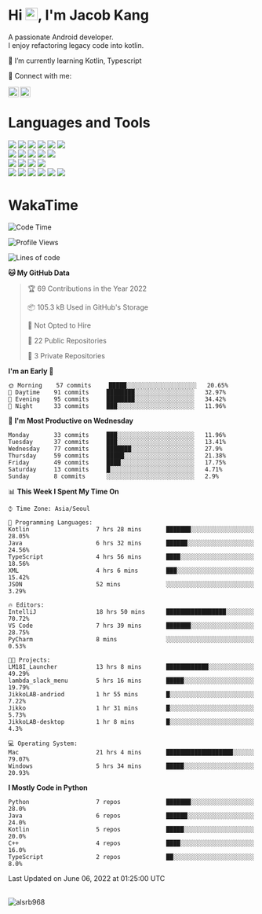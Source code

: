 # Hi <img src="https://media.giphy.com/media/hvRJCLFzcasrR4ia7z/giphy.gif" width="25px">, I'm Jacob Kang
A passionate Android developer.
</br>
I enjoy refactoring legacy code into kotlin.

🌱 I’m currently learning Kotlin, Typescript

🤝 Connect with me:

<a href="https://www.linkedin.com/in/minkyu-kang-b7477b1b2/"><img align="left" src="https://raw.githubusercontent.com/yushi1007/yushi1007/main/images/linkedin.svg" alt="Minkyu Kang | LinkedIn" width="21px"/></a>
<a href="https://www.instagram.com/_jacob_kang/"><img align="left" src="https://raw.githubusercontent.com/yushi1007/yushi1007/main/images/instagram.svg" alt="Jacob Kang | Instagram" width="21px"/></a>

</br>

# Languages and Tools

<div align="left">
<img src="https://img.shields.io/badge/java-007396?logo=java&logoColor=white"/>
<img src="https://img.shields.io/badge/kotlin-7F52FF?logo=kotlin&logoColor=white"/>
<img src="https://img.shields.io/badge/python-3776AB?logo=python&logoColor=white"/>
<img src="https://img.shields.io/badge/bash shell-4EAA25?logo=gnubash&logoColor=white"/>
<img src="https://img.shields.io/badge/c-A8B9CC?logo=c&logoColor=white"/>
<img src="https://img.shields.io/badge/c++-00599C?logo=c%2b%2b&logoColor=white"/>
</div>
<div align="left">
<img src="https://img.shields.io/badge/git-F05032?logo=git&logoColor=white"/>
<img src="https://img.shields.io/badge/github-181717?logo=github&logoColor=white"/>
<img src="https://img.shields.io/badge/mysql-4479A1?logo=mysql&logoColor=white"/>
<img src="https://img.shields.io/badge/sqlite-003B57?logo=sqlite&logoColor=white"/>
<img src="https://img.shields.io/badge/amazon AWS-232F3E?logo=amazonaws&logoColor=white"/>
</div>
<div align="left">
<img src="https://img.shields.io/badge/android-3DDC84?logo=android&logoColor=white"/>
<img src="https://img.shields.io/badge/linux-FCC624?logo=linux&logoColor=white"/>
<img src="https://img.shields.io/badge/flask-000000?logo=flask&logoColor=white"/>
<img src="https://img.shields.io/badge/arduino-00979D?logo=arduino&logoColor=white"/>
</div>
<div align="left">
<img src="https://img.shields.io/badge/slack-4A154B?logo=slack&logoColor=white"/>
<img src="https://img.shields.io/badge/notion-000000?logo=notion&logoColor=white"/>
<img src="https://img.shields.io/badge/jira-0052CC?logo=jira&logoColor=white"/>
<img src="https://img.shields.io/badge/postman-FF6C37?logo=postman&logoColor=white"/>
<img src="https://img.shields.io/badge/intellij-000000?logo=intellijidea&logoColor=white"/>
<img src="https://img.shields.io/badge/pycharm-000000?logo=pycharm&logoColor=white"/>
</div>

# WakaTime

<!--START_SECTION:waka-->
![Code Time](http://img.shields.io/badge/Code%20Time-0%20secs-blue)

![Profile Views](http://img.shields.io/badge/Profile%20Views-18-blue)

![Lines of code](https://img.shields.io/badge/From%20Hello%20World%20I%27ve%20Written-627%20Thousand%20lines%20of%20code-blue)

**🐱 My GitHub Data** 

> 🏆 69 Contributions in the Year 2022
 > 
> 📦 105.3 kB Used in GitHub's Storage 
 > 
> 🚫 Not Opted to Hire
 > 
> 📜 22 Public Repositories 
 > 
> 🔑 3 Private Repositories  
 > 
**I'm an Early 🐤** 

```text
🌞 Morning    57 commits     █████░░░░░░░░░░░░░░░░░░░░   20.65% 
🌆 Daytime    91 commits     ████████░░░░░░░░░░░░░░░░░   32.97% 
🌃 Evening    95 commits     ████████░░░░░░░░░░░░░░░░░   34.42% 
🌙 Night      33 commits     ███░░░░░░░░░░░░░░░░░░░░░░   11.96%

```
📅 **I'm Most Productive on Wednesday** 

```text
Monday       33 commits     ███░░░░░░░░░░░░░░░░░░░░░░   11.96% 
Tuesday      37 commits     ███░░░░░░░░░░░░░░░░░░░░░░   13.41% 
Wednesday    77 commits     ███████░░░░░░░░░░░░░░░░░░   27.9% 
Thursday     59 commits     █████░░░░░░░░░░░░░░░░░░░░   21.38% 
Friday       49 commits     ████░░░░░░░░░░░░░░░░░░░░░   17.75% 
Saturday     13 commits     █░░░░░░░░░░░░░░░░░░░░░░░░   4.71% 
Sunday       8 commits      ░░░░░░░░░░░░░░░░░░░░░░░░░   2.9%

```


📊 **This Week I Spent My Time On** 

```text
⌚︎ Time Zone: Asia/Seoul

💬 Programming Languages: 
Kotlin                   7 hrs 28 mins       ███████░░░░░░░░░░░░░░░░░░   28.05% 
Java                     6 hrs 32 mins       ██████░░░░░░░░░░░░░░░░░░░   24.56% 
TypeScript               4 hrs 56 mins       ████░░░░░░░░░░░░░░░░░░░░░   18.56% 
XML                      4 hrs 6 mins        ███░░░░░░░░░░░░░░░░░░░░░░   15.42% 
JSON                     52 mins             ░░░░░░░░░░░░░░░░░░░░░░░░░   3.29%

🔥 Editors: 
IntelliJ                 18 hrs 50 mins      █████████████████░░░░░░░░   70.72% 
VS Code                  7 hrs 39 mins       ███████░░░░░░░░░░░░░░░░░░   28.75% 
PyCharm                  8 mins              ░░░░░░░░░░░░░░░░░░░░░░░░░   0.53%

🐱‍💻 Projects: 
LM18I_Launcher           13 hrs 8 mins       ████████████░░░░░░░░░░░░░   49.29% 
lambda_slack_menu        5 hrs 16 mins       █████░░░░░░░░░░░░░░░░░░░░   19.79% 
JikkoLAB-andriod         1 hr 55 mins        █░░░░░░░░░░░░░░░░░░░░░░░░   7.22% 
Jikko                    1 hr 31 mins        █░░░░░░░░░░░░░░░░░░░░░░░░   5.73% 
JikkoLAB-desktop         1 hr 8 mins         █░░░░░░░░░░░░░░░░░░░░░░░░   4.3%

💻 Operating System: 
Mac                      21 hrs 4 mins       ███████████████████░░░░░░   79.07% 
Windows                  5 hrs 34 mins       █████░░░░░░░░░░░░░░░░░░░░   20.93%

```

**I Mostly Code in Python** 

```text
Python                   7 repos             ███████░░░░░░░░░░░░░░░░░░   28.0% 
Java                     6 repos             ██████░░░░░░░░░░░░░░░░░░░   24.0% 
Kotlin                   5 repos             █████░░░░░░░░░░░░░░░░░░░░   20.0% 
C++                      4 repos             ████░░░░░░░░░░░░░░░░░░░░░   16.0% 
TypeScript               2 repos             ██░░░░░░░░░░░░░░░░░░░░░░░   8.0%

```



 Last Updated on June 06, 2022 at 01:25:00 UTC
<!--END_SECTION:waka-->

</br>

<div align="left">
<img align="left" src="https://github-readme-stats.vercel.app/api/top-langs?username=alsrb968&show_icons=true&locale=en&layout=compact&theme=dark" alt="alsrb968" />
</div>
